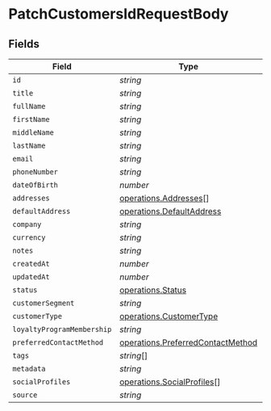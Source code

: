 # PatchCustomersIdRequestBody


## Fields

| Field                                                                                  | Type                                                                                   | Required                                                                               | Description                                                                            |
| -------------------------------------------------------------------------------------- | -------------------------------------------------------------------------------------- | -------------------------------------------------------------------------------------- | -------------------------------------------------------------------------------------- |
| `id`                                                                                   | *string*                                                                               | :heavy_minus_sign:                                                                     | N/A                                                                                    |
| `title`                                                                                | *string*                                                                               | :heavy_minus_sign:                                                                     | N/A                                                                                    |
| `fullName`                                                                             | *string*                                                                               | :heavy_minus_sign:                                                                     | N/A                                                                                    |
| `firstName`                                                                            | *string*                                                                               | :heavy_minus_sign:                                                                     | N/A                                                                                    |
| `middleName`                                                                           | *string*                                                                               | :heavy_minus_sign:                                                                     | N/A                                                                                    |
| `lastName`                                                                             | *string*                                                                               | :heavy_minus_sign:                                                                     | N/A                                                                                    |
| `email`                                                                                | *string*                                                                               | :heavy_minus_sign:                                                                     | N/A                                                                                    |
| `phoneNumber`                                                                          | *string*                                                                               | :heavy_minus_sign:                                                                     | N/A                                                                                    |
| `dateOfBirth`                                                                          | *number*                                                                               | :heavy_minus_sign:                                                                     | N/A                                                                                    |
| `addresses`                                                                            | [operations.Addresses](../../models/operations/addresses.md)[]                         | :heavy_minus_sign:                                                                     | N/A                                                                                    |
| `defaultAddress`                                                                       | [operations.DefaultAddress](../../models/operations/defaultaddress.md)                 | :heavy_minus_sign:                                                                     | N/A                                                                                    |
| `company`                                                                              | *string*                                                                               | :heavy_minus_sign:                                                                     | N/A                                                                                    |
| `currency`                                                                             | *string*                                                                               | :heavy_minus_sign:                                                                     | N/A                                                                                    |
| `notes`                                                                                | *string*                                                                               | :heavy_minus_sign:                                                                     | N/A                                                                                    |
| `createdAt`                                                                            | *number*                                                                               | :heavy_minus_sign:                                                                     | N/A                                                                                    |
| `updatedAt`                                                                            | *number*                                                                               | :heavy_minus_sign:                                                                     | N/A                                                                                    |
| `status`                                                                               | [operations.Status](../../models/operations/status.md)                                 | :heavy_minus_sign:                                                                     | N/A                                                                                    |
| `customerSegment`                                                                      | *string*                                                                               | :heavy_minus_sign:                                                                     | N/A                                                                                    |
| `customerType`                                                                         | [operations.CustomerType](../../models/operations/customertype.md)                     | :heavy_minus_sign:                                                                     | N/A                                                                                    |
| `loyaltyProgramMembership`                                                             | *string*                                                                               | :heavy_minus_sign:                                                                     | N/A                                                                                    |
| `preferredContactMethod`                                                               | [operations.PreferredContactMethod](../../models/operations/preferredcontactmethod.md) | :heavy_minus_sign:                                                                     | N/A                                                                                    |
| `tags`                                                                                 | *string*[]                                                                             | :heavy_minus_sign:                                                                     | N/A                                                                                    |
| `metadata`                                                                             | *string*                                                                               | :heavy_minus_sign:                                                                     | N/A                                                                                    |
| `socialProfiles`                                                                       | [operations.SocialProfiles](../../models/operations/socialprofiles.md)[]               | :heavy_minus_sign:                                                                     | N/A                                                                                    |
| `source`                                                                               | *string*                                                                               | :heavy_minus_sign:                                                                     | N/A                                                                                    |